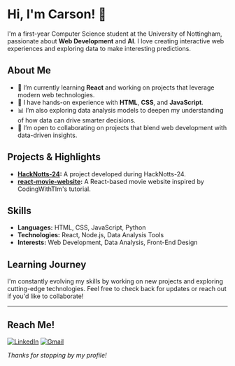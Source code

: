 # Hi, I'm Carson! 👋

I'm a first-year Computer Science student at the University of Nottingham, passionate about **Web Development** and **AI**. I love creating interactive web experiences and exploring data to make interesting predictions.

## About Me
- 🔭 I’m currently learning **React** and working on projects that leverage modern web technologies.
- 🌱 I have hands-on experience with **HTML**, **CSS**, and **JavaScript**.
- 📊 I’m also exploring data analysis models to deepen my understanding of how data can drive smarter decisions.
- 👯 I’m open to collaborating on projects that blend web development with data-driven insights.

## Projects & Highlights
- **[HackNotts-24](https://github.com/CarsonWoodside/HackNotts-24):** A project developed during HackNotts-24.
- **[react-movie-website](https://github.com/CarsonWoodside/react-movie-website):** A React-based movie website inspired by CodingWithTIm's tutorial.

## Skills
- **Languages:** HTML, CSS, JavaScript, Python
- **Technologies:** React, Node.js, Data Analysis Tools
- **Interests:** Web Development, Data Analysis, Front-End Design

## Learning Journey
I'm constantly evolving my skills by working on new projects and exploring cutting-edge technologies. Feel free to check back for updates or reach out if you'd like to collaborate!

---

## Reach Me!
[![LinkedIn](https://img.shields.io/badge/LinkedIn-Connect-blue)](https://www.linkedin.com/in/carson-woodside/)
[![Gmail](https://img.shields.io/badge/Gmail-D14836?logo=gmail&logoColor=white)](mailto:carson.woodsdie@gmail.com)

*Thanks for stopping by my profile!*
